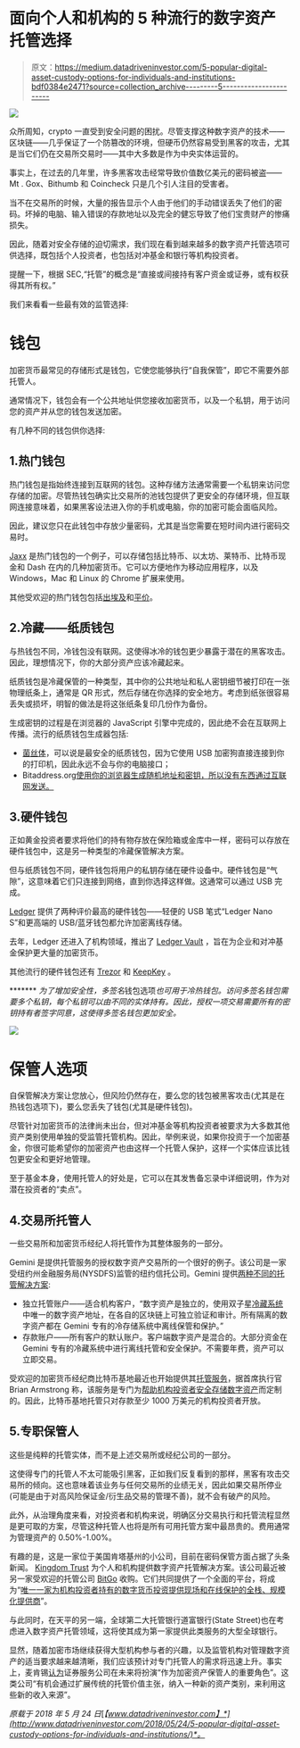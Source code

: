 # 面向个人和机构的 5 种流行的数字资产托管选择

> 原文：<https://medium.datadriveninvestor.com/5-popular-digital-asset-custody-options-for-individuals-and-institutions-bdf0384e2471?source=collection_archive---------5----------------------->

![](img/db9b6bc12c05dd1cdeb4b914700d4d96.png)

众所周知，crypto 一直受到安全问题的困扰。尽管支撑这种数字资产的技术——区块链——几乎保证了一个防篡改的环境，但硬币仍然容易受到黑客的攻击，尤其是当它们仍在交易所交易时——其中大多数是作为中央实体运营的。

事实上，在过去的几年里，许多黑客攻击经常导致价值数亿美元的密码被盗——Mt . Gox、Bithumb 和 Coincheck 只是几个引人注目的受害者。

当不在交易所的时候，大量的报告显示个人由于他们的手动错误丢失了他们的密码。坏掉的电脑、输入错误的存款地址以及完全的健忘导致了他们宝贵财产的惨痛损失。

因此，随着对安全存储的迫切需求，我们现在看到越来越多的数字资产托管选项可供选择，既包括个人投资者，也包括对冲基金和银行等机构投资者。

提醒一下，根据 SEC,“托管”的概念是“直接或间接持有客户资金或证券，或有权获得其所有权。”

我们来看看一些最有效的监管选择:

# 钱包

加密货币最常见的存储形式是钱包，它使您能够执行“自我保管”，即它不需要外部托管人。

通常情况下，钱包会有一个公共地址供您接收加密货币，以及一个私钥，用于访问您的资产并从您的钱包发送加密。

有几种不同的钱包供你选择:

## 1.热门钱包

热门钱包是指始终连接到互联网的钱包。这种存储方法通常需要一个私钥来访问您存储的加密。尽管热钱包确实比交易所的池钱包提供了更安全的存储环境，但互联网连接意味着，如果黑客设法进入你的手机或电脑，你的加密可能会面临风险。

因此，建议您只在此钱包中存放少量密码，尤其是当您需要在短时间内进行密码交易时。

[Jaxx](https://jaxx.io/) 是热门钱包的一个例子，可以存储包括比特币、以太坊、莱特币、比特币现金和 Dash 在内的几种加密货币。它可以方便地作为移动应用程序，以及 Windows，Mac 和 Linux 的 Chrome 扩展来使用。

其他受欢迎的热门钱包包括[出埃及](https://www.exodus.io/)和[平价](https://www.parity.io/)。

## 2.冷藏——纸质钱包

与热钱包不同，冷钱包没有联网。这使得冰冷的钱包更少暴露于潜在的黑客攻击。因此，理想情况下，你的大部分资产应该冷藏起来。

纸质钱包是冷藏保管的一种类型，其中你的公共地址和私人密钥细节被打印在一张物理纸条上，通常是 QR 形式，然后存储在你选择的安全地方。考虑到纸张很容易丢失或损坏，明智的做法是将这张纸条复印几份作为备份。

生成密钥的过程是在浏览器的 JavaScript 引擎中完成的，因此绝不会在互联网上传播。流行的纸质钱包生成器包括:

*   [菌丝体](https://mycelium.com/mycelium-entropy.html)，可以说是最安全的纸质钱包，因为它使用 USB 加密狗直接连接到你的打印机，因此永远不会与你的电脑接口；
*   Bitaddress.org[使用你的浏览器生成随机地址和密钥，所以没有东西通过互联网发送。](https://www.bitaddress.org/)

## 3.硬件钱包

正如黄金投资者要求将他们的持有物存放在保险箱或金库中一样，密码可以存放在硬件钱包中，这是另一种类型的冷藏保管解决方案。

但与纸质钱包不同，硬件钱包将用户的私钥存储在硬件设备中。硬件钱包是“气隙”，这意味着它们只连接到网络，直到你选择这样做。这通常可以通过 USB 完成。

[Ledger](https://www.ledger.fr/hardware-wallets/) 提供了两种评价最高的硬件钱包——轻便的 USB 笔式“Ledger Nano S”和更高端的 USB/蓝牙钱包都允许加密离线存储。

去年，Ledger 还进入了机构领域，推出了 [Ledger Vault](https://www.ledger.fr/enterprise-solutions/) ，旨在为企业和对冲基金保护更大量的加密货币。

其他流行的硬件钱包还有 [Trezor](https://trezor.io/) 和 [KeepKey](https://www.keepkey.com/) 。

******* *为了增加安全性，多签名*钱包选项*也可用于冷热钱包。访问多签名钱包需要多个私钥，每个私钥可以由不同的实体持有。因此，授权一项交易需要所有的密钥持有者签字同意，这使得多签名钱包更加安全。*

![](img/5e170fc598b6d8ccb554b3f2eb31b773.png)

# 保管人选项

自保管解决方案让您放心，但风险仍然存在，要么您的钱包被黑客攻击(尤其是在热钱包选项下)，要么您丢失了钱包(尤其是硬件钱包)。

尽管针对加密货币的法律尚未出台，但对冲基金等机构投资者被要求为大多数其他资产类别使用单独的受监管托管机构。因此，举例来说，如果你投资于一个加密基金，你很可能希望你的加密资产也由这样一个托管人保护，这样一个实体应该比钱包更安全和更好地管理。

至于基金本身，使用托管人的好处是，它可以在其发售备忘录中详细说明，作为对潜在投资者的“卖点”。

## 4.交易所托管人

一些交易所和加密货币经纪人将托管作为其整体服务的一部分。

Gemini 是提供托管服务的授权数字资产交易所的一个很好的例子。该公司是一家受纽约州金融服务局(NYSDFS)监管的纽约信托公司。Gemini 提供[两种不同的托管解决方案](https://gemini.com/custody-services/):

*   独立托管账户——适合机构客户，“数字资产是独立的，使用双子星[冷藏系统](https://gemini.com/security/#cold-storage)中唯一的数字资产地址，在各自的区块链上可独立验证和审计。所有隔离的数字资产都在 Gemini 专有的冷存储系统中离线保管和保护。”
*   存款账户——所有客户的默认账户。客户端数字资产是混合的。大部分资金在 Gemini 专有的冷藏系统中进行离线托管和安全保护。不需要年费，资产可以立即交易。

受欢迎的加密货币经纪商比特币基地最近也开始提供其[托管服务](https://custody.coinbase.com/)，据首席执行官 Brian Armstrong 称，该服务是专门为[帮助机构投资者安全存储数字资产](https://medium.com/@barmstrong/announcing-coinbase-custody-a-digital-currency-custodian-for-institutions-907166d7af85)而定制的。因此，比特币基地托管只对存款至少 1000 万美元的机构投资者开放。

## 5.专职保管人

这些是纯粹的托管实体，而不是上述交易所或经纪公司的一部分。

这使得专门的托管人不太可能吸引黑客，正如我们反复看到的那样，黑客有攻击交易所的倾向。这也意味着该业务与任何交易所的业绩无关，因此如果交易所停业(可能是由于对高风险保证金/衍生品交易的管理不善)，就不会有破产的风险。

此外，从治理角度来看，对投资者和机构来说，明确区分交易执行和托管流程显然是更可取的方案，尽管这种托管人也将是所有可用托管方案中最昂贵的。费用通常为管理资产的 0.50%-1.00%。

有趣的是，这是一家位于美国肯塔基州的小公司，目前在密码保管方面占据了头条新闻。 [Kingdom Trust](https://www.kingdomtrust.com/) 为个人和机构提供数字资产托管解决方案。该公司最近被另一家受欢迎的托管公司 [BitGo](https://www.bitgo.com/info/) 收购。它们共同提供了一个全面的平台，将成为“[唯一一家为机构投资者持有的数字货币投资提供现场和在线保护的全栈、规模化提供商](https://www.businesswire.com/news/home/20180125006079/en/BitGo-Enters-Agreement-Acquire-Kingdom-Trust)”。

与此同时，在天平的另一端，全球第二大托管银行道富银行(State Street)也在考虑进入数字资产托管领域，这将使其成为第一家提供此类服务的大型全球银行。

显然，随着加密市场继续获得大型机构参与者的兴趣，以及监管机构对管理数字资产的适当要求越来越清晰，我们应该预计对专门托管人的需求将迅速上升。事实上，麦肯锡[认为](https://www.mckinsey.com/industries/financial-services/our-insights/a-calm-surface-belies-transformation-in-securities-services)证券服务公司在未来将扮演“作为加密资产保管人的重要角色”。这类公司“有机会通过扩展传统的托管价值主张，纳入一种新的资产类别，来利用这些新的收入来源”。

*原载于 2018 年 5 月 24 日*[*【www.datadriveninvestor.com】*](http://www.datadriveninvestor.com/2018/05/24/5-popular-digital-asset-custody-options-for-individuals-and-institutions/)*。*